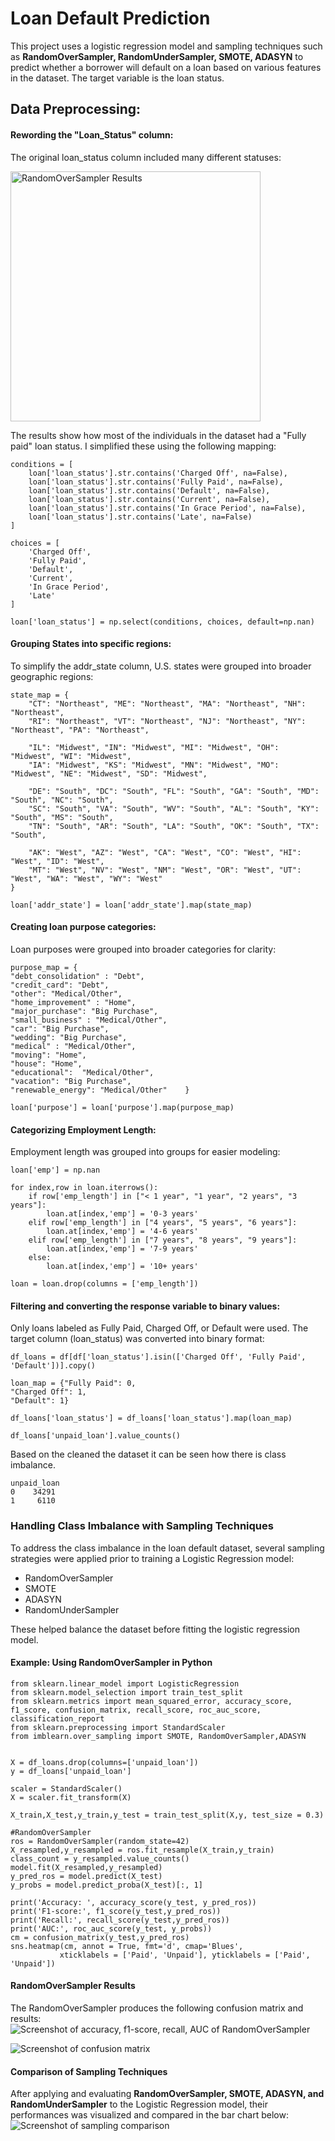 # Loan Default Prediction
This project uses a logistic regression model and sampling techniques such as **RandomOverSampler, RandomUnderSampler, SMOTE, ADASYN** to predict whether a borrower will default on a loan based on various features in the dataset. The target variable is the loan status.

## Data Preprocessing:

#### Rewording the "Loan_Status" column:
The original loan_status column included many different statuses:

<img src="images/loan_status_distribution.png" alt="RandomOverSampler Results" height="400"/>

The results show how most of the individuals in the dataset had a "Fully paid" loan status. I simplified these using the following mapping:
```
conditions = [
    loan['loan_status'].str.contains('Charged Off', na=False),
    loan['loan_status'].str.contains('Fully Paid', na=False),
    loan['loan_status'].str.contains('Default', na=False),
    loan['loan_status'].str.contains('Current', na=False),
    loan['loan_status'].str.contains('In Grace Period', na=False),
    loan['loan_status'].str.contains('Late', na=False)
]

choices = [
    'Charged Off',
    'Fully Paid',
    'Default',
    'Current',
    'In Grace Period',
    'Late'
]

loan['loan_status'] = np.select(conditions, choices, default=np.nan)
```
#### Grouping States into specific regions:
To simplify the addr_state column, U.S. states were grouped into broader geographic regions:
```
state_map = {
    "CT": "Northeast", "ME": "Northeast", "MA": "Northeast", "NH": "Northeast",
    "RI": "Northeast", "VT": "Northeast", "NJ": "Northeast", "NY": "Northeast", "PA": "Northeast",

    "IL": "Midwest", "IN": "Midwest", "MI": "Midwest", "OH": "Midwest", "WI": "Midwest",
    "IA": "Midwest", "KS": "Midwest", "MN": "Midwest", "MO": "Midwest", "NE": "Midwest", "SD": "Midwest",

    "DE": "South", "DC": "South", "FL": "South", "GA": "South", "MD": "South", "NC": "South",
    "SC": "South", "VA": "South", "WV": "South", "AL": "South", "KY": "South", "MS": "South",
    "TN": "South", "AR": "South", "LA": "South", "OK": "South", "TX": "South",

    "AK": "West", "AZ": "West", "CA": "West", "CO": "West", "HI": "West", "ID": "West",
    "MT": "West", "NV": "West", "NM": "West", "OR": "West", "UT": "West", "WA": "West", "WY": "West"
}

loan['addr_state'] = loan['addr_state'].map(state_map)
```
#### Creating loan purpose categories:
Loan purposes were grouped into broader categories for clarity:
```
purpose_map = {
"debt_consolidation" : "Debt", 
"credit_card": "Debt",  
"other": "Medical/Other",
"home_improvement" : "Home", 
"major_purchase": "Big Purchase",   
"small_business" : "Medical/Other",     
"car": "Big Purchase",          
"wedding": "Big Purchase",
"medical" : "Medical/Other",           
"moving": "Home",             
"house": "Home",             
"educational":  "Medical/Other",
"vacation": "Big Purchase",     
"renewable_energy": "Medical/Other"    }

loan['purpose'] = loan['purpose'].map(purpose_map)
```

#### Categorizing Employment Length:
Employment length was grouped into groups for easier modeling:

```
loan['emp'] = np.nan

for index,row in loan.iterrows():
    if row['emp_length'] in ["< 1 year", "1 year", "2 years", "3 years"]:
        loan.at[index,'emp'] = '0-3 years'
    elif row['emp_length'] in ["4 years", "5 years", "6 years"]:
        loan.at[index,'emp'] = '4-6 years'
    elif row['emp_length'] in ["7 years", "8 years", "9 years"]:
        loan.at[index,'emp'] = '7-9 years'
    else:
        loan.at[index,'emp'] = '10+ years'

loan = loan.drop(columns = ['emp_length'])
```
#### Filtering and converting the response variable to binary values:
Only loans labeled as Fully Paid, Charged Off, or Default were used. The target column (loan_status) was converted into binary format:

```
df_loans = df[df['loan_status'].isin(['Charged Off', 'Fully Paid', 'Default'])].copy()

loan_map = {"Fully Paid": 0,
"Charged Off": 1,
"Default": 1}

df_loans['loan_status'] = df_loans['loan_status'].map(loan_map)
```

```
df_loans['unpaid_loan'].value_counts()
```
Based on the cleaned the dataset it can be seen how there is class imbalance. 

```
unpaid_loan
0    34291
1     6110
```
### Handling Class Imbalance with Sampling Techniques
To address the class imbalance in the loan default dataset, several sampling strategies were applied prior to training a Logistic Regression model:
- RandomOverSampler
- SMOTE
- ADASYN
- RandomUnderSampler

These helped balance the dataset before fitting the logistic regression model.

#### Example: Using RandomOverSampler in Python

```
from sklearn.linear_model import LogisticRegression
from sklearn.model_selection import train_test_split
from sklearn.metrics import mean_squared_error, accuracy_score, f1_score, confusion_matrix, recall_score, roc_auc_score, classification_report
from sklearn.preprocessing import StandardScaler
from imblearn.over_sampling import SMOTE, RandomOverSampler,ADASYN


X = df_loans.drop(columns=['unpaid_loan'])
y = df_loans['unpaid_loan']

scaler = StandardScaler()
X = scaler.fit_transform(X)

X_train,X_test,y_train,y_test = train_test_split(X,y, test_size = 0.3)

#RandomOverSampler
ros = RandomOverSampler(random_state=42)
X_resampled,y_resampled = ros.fit_resample(X_train,y_train)
class_count = y_resampled.value_counts()
model.fit(X_resampled,y_resampled)
y_pred_ros = model.predict(X_test)
y_probs = model.predict_proba(X_test)[:, 1]

print('Accuracy: ', accuracy_score(y_test, y_pred_ros))
print('F1-score:', f1_score(y_test,y_pred_ros))
print('Recall:', recall_score(y_test,y_pred_ros))
print('AUC:', roc_auc_score(y_test, y_probs))
cm = confusion_matrix(y_test,y_pred_ros)
sns.heatmap(cm, annot = True, fmt='d', cmap='Blues', 
           xticklabels = ['Paid', 'Unpaid'], yticklabels = ['Paid', 'Unpaid'])

```

#### RandomOverSampler Results
The RandomOverSampler produces the following confusion matrix and results:
![Screenshot of accuracy, f1-score, recall, AUC of RandomOverSampler](images/ROS_results.png)

![Screenshot of confusion matrix](images/ROS_cm.png)

#### Comparison of Sampling Techniques
After applying and evaluating **RandomOverSampler, SMOTE, ADASYN, and RandomUnderSampler** to the Logistic Regression model, their performances was visualized and compared in the bar chart below:
![Screenshot of sampling comparison](images/sampling_comparison.png)

